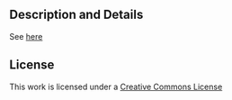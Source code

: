 ## Description and Details

See [here](http://matarz.github.com/PSU_admission_tester)


## License

This work is licensed under a [Creative Commons License](http://creativecommons.org/licenses/by/3.0/)
